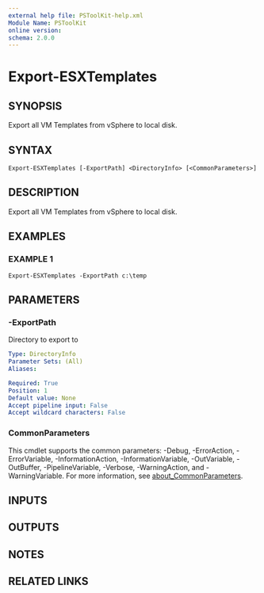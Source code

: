 ```yaml
---
external help file: PSToolKit-help.xml
Module Name: PSToolKit
online version:
schema: 2.0.0
---
```


# Export-ESXTemplates

## SYNOPSIS
Export all VM Templates from vSphere to local disk.

## SYNTAX

```
Export-ESXTemplates [-ExportPath] <DirectoryInfo> [<CommonParameters>]
```

## DESCRIPTION
Export all VM Templates from vSphere to local disk.

## EXAMPLES

### EXAMPLE 1
```
Export-ESXTemplates -ExportPath c:\temp
```

## PARAMETERS

### -ExportPath
Directory to export to

```yaml
Type: DirectoryInfo
Parameter Sets: (All)
Aliases:

Required: True
Position: 1
Default value: None
Accept pipeline input: False
Accept wildcard characters: False
```

### CommonParameters
This cmdlet supports the common parameters: -Debug, -ErrorAction, -ErrorVariable, -InformationAction, -InformationVariable, -OutVariable, -OutBuffer, -PipelineVariable, -Verbose, -WarningAction, and -WarningVariable. For more information, see [about_CommonParameters](http://go.microsoft.com/fwlink/?LinkID=113216).

## INPUTS

## OUTPUTS

## NOTES

## RELATED LINKS
